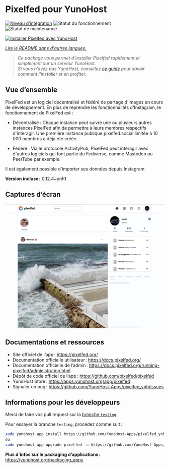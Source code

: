 <!--
Nota bene : ce README est automatiquement généré par <https://github.com/YunoHost/apps/tree/master/tools/readme_generator>
Il NE doit PAS être modifié à la main.
-->

# Pixelfed pour YunoHost

[![Niveau d’intégration](https://apps.yunohost.org/badge/integration/pixelfed)](https://ci-apps.yunohost.org/ci/apps/pixelfed/)
![Statut du fonctionnement](https://apps.yunohost.org/badge/state/pixelfed)
![Statut de maintenance](https://apps.yunohost.org/badge/maintained/pixelfed)

[![Installer Pixelfed avec YunoHost](https://install-app.yunohost.org/install-with-yunohost.svg)](https://install-app.yunohost.org/?app=pixelfed)

*[Lire le README dans d'autres langues.](./ALL_README.md)*

> *Ce package vous permet d’installer Pixelfed rapidement et simplement sur un serveur YunoHost.*  
> *Si vous n’avez pas YunoHost, consultez [ce guide](https://yunohost.org/install) pour savoir comment l’installer et en profiter.*

## Vue d’ensemble

PixelFed est un logiciel décentralisé et fédéré de partage d'images en cours de développement.
En plus de reprendre les fonctionnalités d'Instagram, le fonctionnement de PixelFed est :

* Décentralisé : Chaque instance peut suivre une ou plusieurs autres instances PixelFed afin de permettre à leurs membres respectifs d'interagir. Une première instance publique pixelfed.social limitée à 10 000 membres a déjà été créée.

* Fédéré : Via le protocole ActivityPub, PixelFed peut interagir avec d'autres logiciels qui font partie du Fediverse, comme Mastodon ou PeerTube par exemple.

Il est également possible d'importer ses données depuis Instagram.


**Version incluse :** 0.12.4~ynh1

## Captures d’écran

![Capture d’écran de Pixelfed](./doc/screenshots/screenshots.jpg)

## Documentations et ressources

- Site officiel de l’app : <https://pixelfed.org/>
- Documentation officielle utilisateur : <https://docs.pixelfed.org/>
- Documentation officielle de l’admin : <https://docs.pixelfed.org/running-pixelfed/administration.html>
- Dépôt de code officiel de l’app : <https://github.com/pixelfed/pixelfed>
- YunoHost Store : <https://apps.yunohost.org/app/pixelfed>
- Signaler un bug : <https://github.com/YunoHost-Apps/pixelfed_ynh/issues>

## Informations pour les développeurs

Merci de faire vos pull request sur la [branche `testing`](https://github.com/YunoHost-Apps/pixelfed_ynh/tree/testing).

Pour essayer la branche `testing`, procédez comme suit :

```bash
sudo yunohost app install https://github.com/YunoHost-Apps/pixelfed_ynh/tree/testing --debug
ou
sudo yunohost app upgrade pixelfed -u https://github.com/YunoHost-Apps/pixelfed_ynh/tree/testing --debug
```

**Plus d’infos sur le packaging d’applications :** <https://yunohost.org/packaging_apps>
